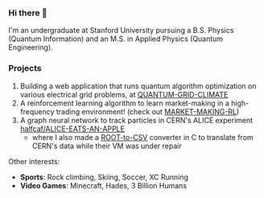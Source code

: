 ### Hi there 👋

I'm an undergraduate at Stanford University pursuing a B.S. Physics (Quantum Information) and an M.S. in Applied Physics (Quantum Engineering).

### Projects
1. Building a web application that runs quantum algorithm optimization on various electrical grid problems, at [QUANTUM-GRID-CLIMATE](https://github.com/picklenchips/QUANTUM-GRID-CLIMATE)
1. A reinforcement learning algorithm to learn market-making in a high-frequency trading environment! (check out [MARKET-MAKING-RL](https://github.com/picklenchips/MARKET-MAKING-RL))
1. A graph neural network to track particles in CERN's ALICE experiment [halfcaf/ALICE-EATS-AN-APPLE](https://github.com/halfcaf12/ALICE-EATS-AN-APPLE/tree/main)
    - where I also made a [ROOT-to-CSV](https://github.com/halfcaf12/ALICE-EATS-AN-APPLE/blob/main/data/treeToCSV.C) converter in C to translate from CERN's data while their VM was under repair

Other interests:
- **Sports**: Rock climbing, Skiing, Soccer, XC Running
- **Video Games**: Minecraft, Hades, 3 Billion Humans
<!--
**picklenchips/picklenchips** is a ✨ _special_ ✨ repository because its `README.md` (this file) appears on your GitHub profile.

Here are some ideas to get you started:

- 🔭 I’m currently working on ...
- 🌱 I’m currently learning ...
- 👯 I’m looking to collaborate on ...
- 🤔 I’m looking for help with ...
- 💬 Ask me about ...
- 📫 How to reach me: ...
- 😄 Pronouns: ...
- ⚡ Fun fact: ...
-->
